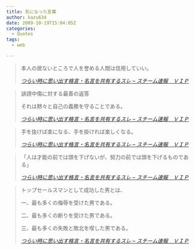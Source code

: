 ```yaml
---
title: 気になった言葉
author: kazu634
date: 2009-10-19T15:04:05Z
categories:
  - Quotes
tags:
  - web

---
```

<div class="section">
<blockquote title="Blogger Alliance | 404 Not Found" cite="http://newsteam.livedoor.biz/archives/51342753.html">
<p>
      本人の居ないところで人を誉める人間は信用していい。
</p>
    
<p>
<cite><a href="http://newsteam.livedoor.biz/archives/51342753.html" onclick="__gaTracker('send', 'event', 'outbound-article', 'http://newsteam.livedoor.biz/archives/51342753.html', 'つらい時に思い出す格言・名言を共有するスレ &#8211; スチーム速報　ＶＩＰ');" target="_blank">つらい時に思い出す格言・名言を共有するスレ &#8211; スチーム速報　ＶＩＰ</a></cite>
</p>
</blockquote>
  
<blockquote title="Blogger Alliance | 404 Not Found" cite="http://newsteam.livedoor.biz/archives/51342753.html">
<p>
      誹謗中傷に対する最善の返答
</p>
    
<p>
      それは黙々と自己の義務を守ることである。
</p>
    
<p>
<cite><a href="http://newsteam.livedoor.biz/archives/51342753.html" onclick="__gaTracker('send', 'event', 'outbound-article', 'http://newsteam.livedoor.biz/archives/51342753.html', 'つらい時に思い出す格言・名言を共有するスレ &#8211; スチーム速報　ＶＩＰ');" target="_blank">つらい時に思い出す格言・名言を共有するスレ &#8211; スチーム速報　ＶＩＰ</a></cite>
</p>
</blockquote>
  
<blockquote title="Blogger Alliance | 404 Not Found" cite="http://newsteam.livedoor.biz/archives/51342753.html">
<p>
      手を抜けば楽になる、手を掛ければ楽しくなる。
</p>
    
<p>
<cite><a href="http://newsteam.livedoor.biz/archives/51342753.html" onclick="__gaTracker('send', 'event', 'outbound-article', 'http://newsteam.livedoor.biz/archives/51342753.html', 'つらい時に思い出す格言・名言を共有するスレ &#8211; スチーム速報　ＶＩＰ');" target="_blank">つらい時に思い出す格言・名言を共有するスレ &#8211; スチーム速報　ＶＩＰ</a></cite>
</p>
</blockquote>
  
<blockquote title="Blogger Alliance | 404 Not Found" cite="http://newsteam.livedoor.biz/archives/51342753.html">
<p>
      「人は才能の前では頭を下げないが、努力の前では頭を下げるものである」
</p>
    
<p>
<cite><a href="http://newsteam.livedoor.biz/archives/51342753.html" onclick="__gaTracker('send', 'event', 'outbound-article', 'http://newsteam.livedoor.biz/archives/51342753.html', 'つらい時に思い出す格言・名言を共有するスレ &#8211; スチーム速報　ＶＩＰ');" target="_blank">つらい時に思い出す格言・名言を共有するスレ &#8211; スチーム速報　ＶＩＰ</a></cite>
</p>
</blockquote>
  
<blockquote title="Blogger Alliance | 404 Not Found" cite="http://newsteam.livedoor.biz/archives/51342753.html">
<p>
      トップセールスマンとして成功した男とは、
</p>
    
<p>
      一、最も多くの侮辱を受けた男である。
</p>
    
<p>
      二、最も多くの断りを受けた男である。
</p>
    
<p>
      三、最も多くの失敗と敗北を喫した男である。
</p>
    
<p>
<cite><a href="http://newsteam.livedoor.biz/archives/51342753.html" onclick="__gaTracker('send', 'event', 'outbound-article', 'http://newsteam.livedoor.biz/archives/51342753.html', 'つらい時に思い出す格言・名言を共有するスレ &#8211; スチーム速報　ＶＩＰ');" target="_blank">つらい時に思い出す格言・名言を共有するスレ &#8211; スチーム速報　ＶＩＰ</a></cite>
</p>
</blockquote>
</div>
